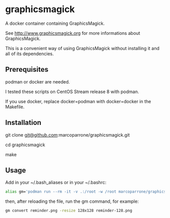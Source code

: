# graphicsmagick

A docker container containing GraphicsMagick.

See http://www.graphicsmagick.org for more informations about GraphicsMagick.

This is a convenient way of using GraphicsMagick without installing it and all of its dependencies.

## Prerequisites

podman or docker are needed.

I tested these scripts on CentOS Stream release 8 with podman.

If you use docker, replace docker=podman with docker=docker in the Makefile.

## Installation

git clone git@github.com:marcoparrone/graphicsmagick.git

cd graphicsmagick

make

## Usage

Add in your ~/.bash_aliases or in your ~/.bashrc:

```sh
alias gm='podman run --rm -it -v .:/root -w /root marcoparrone/graphicsmagick gm'
```

then, after reloading the file, run the gm command, for example:

```sh
gm convert reminder.png -resize 128x128 reminder-128.png
```
